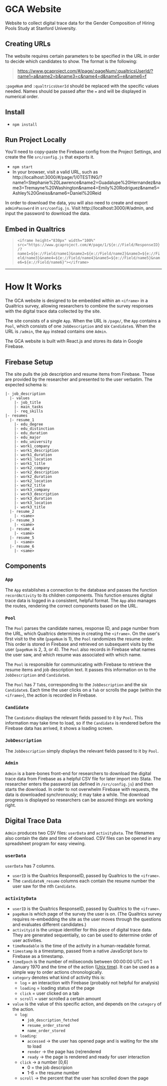 # GCA Website

Website to collect digital trace data for the Gender Composition of Hiring Pools Study at Stanford University.

## Creating URLs

The website requires certain parameters to be specified in the URL in order to decide which candidates to show. The format is the following:

> https://www.gcaproject.com/#/page/:pageNum/:qualtricsUserId/?name1=a&name2=b&name3=c&name4=d&name5=e&name6=f

`:pageNum` and `:qualtricsUserId` should be replaced with the specific values needed. Names should be passed after the `=` and will be displayed in numerical order.

## Install

- `npm install`

## Run Project Locally

You'll need to copy-paste the Firebase config from the Project Settings, and create the file `src/config.js` that exports it.

- `npm start`
- In your browser, visit a valid URL, such as http://localhost:3000/#/page/1/0TESTING/?name1=Stephanie%20Lawrence&name2=Guadalupe%20Hernandez&name3=Tremayne%20Washington&name4=Emily%20Rodriguez&name5=Ashley%20Gneiss&name6=Daniel%20Reid

In order to download the data, you will also need to create and export `adminPassword` in `src/config.js`. Visit http://localhost:3000/#/admin, and input the password to download the data.

## Embed in Qualtrics

> `<iframe height="830px" width="100%" src="https://www.gcaproject.com/#/page/1/${e://Field/ResponseID}/?name1=${e://Field/name1}&name2=${e://Field/name2}&name3=${e://Field/name3}&name4=${e://Field/name4}&name5=${e://Field/name5}&name6=${e://Field/name6}"></iframe>`

---

# How It Works

The GCA website is designed to be embedded within an `<iframe>` in a Qualtrics survey, allowing researchers to combine the survey responses with the digital trace data collected by the site.

The site consists of a single `App`. When the URL is `/page/`, the `App` contains a `Pool`, which consists of one `JobDescription` and six `Candidate`s. When the URL is `/admin`, the `App` instead contains one `Admin`.

The GCA website is built with React.js and stores its data in Google Firebase.

## Firebase Setup

The site pulls the job description and resume items from Firebase. These are provided by the researcher and presented to the user verbatim. The expected schema is:

```
|- job_description
  |- values
    |- job_title
    |- main_tasks
    |- req_skills
|- resumes
  |- resume_1
    |- edu_degree
    |- edu_distinction
    |- edu_duration
    |- edu_major
    |- edu_university
    |- work1_company
    |- work1_description
    |- work1_duration
    |- work1_location
    |- work1_title
    |- work2_company
    |- work2_description
    |- work2_duration
    |- work2_location
    |- work2_title
    |- work3_company
    |- work3_description
    |- work3_duration
    |- work3_location
    |- work3_title
  |- resume_2
    |- <same>
  |- resume_3
    |- <same>
  |- resume_4
    |- <same>
  |- resume_5
    |- <same>
  |- resume_6
    |- <same>
```

## Components

### `App`

The `App` establishes a connection to the database and passes the function `recordActivity` to its children components. This function ensures digital trace data is logged in a consistent, helpful format. The `App` also manages the routes, rendering the correct components based on the URL.

### `Pool`

The `Pool` parses the candidate names, response ID, and page number from the URL, which Qualtrics determines in creating the `<iframe>`. On the user's first visit to the site (`pageNum` is 1), the `Pool` randomizes the resume order. This order is stored in Firebase and retrieved on subsequent visits by the user (`pageNum` is 2, 3, or 4). The `Pool` also records in Firebase what names the user saw, and which resume was associated with which name.

The `Pool` is responsible for communicating with Firebase to retrieve the resume items and job description text. It passes this information on to the `JobDescription` and `Candidate`s.

The `Pool` has 7 `Tab`s, corresponding to the `JobDescription` and the six `Candidate`s. Each time the user clicks on a `Tab` or scrolls the page (within the `<iframe>`), the action is recorded in Firebase.

### `Candidate`

The `Candidate` displays the relevant fields passed to it by `Pool`. This information may take time to load, so if the `Candidate` is rendered before the Firebase data has arrived, it shows a loading screen.

### `JobDescription`

The `JobDescription` simply displays the relevant fields passed to it by `Pool`.

### `Admin`

`Admin` is a bare-bones front-end for researchers to download the digital trace data from Firebase as a helpful CSV file for later import into Stata. The researcher enters the password (as defined in `/src/config.js`) and then starts the download. In order to not overwhelm Firebase with requests, the data is downloaded synchronously; it may take a while. The download progress is displayed so researchers can be assured things are working right.

## Digital Trace Data

`Admin` produces two CSV files: `userData` and `activityData`. The filenames also contain the date and time of download. CSV files can be opened in any spreadsheet program for easy viewing.

### `userData`

`userData` has 7 columns.

- `userID` is the Qualtrics ResponseID, passed by Qualtrics to the `<iframe>`.
- The `candidateN_resume` columns each contain the resume number the user saw for the nth `Candidate`.

### `activityData`

- `userID` is the Qualtrics ResponseID, passed by Qualtrics to the `<iframe>`.
- `pageNum` is which page of the survey the user is on. (The Qualtrics survey requires re-embedding the site as the user moves through the questions and evaluates different candidates.)
- `activityid` is the unique identifier for this piece of digital trace data. They are generated sequentially, so can be used to determine order of user activities.
- `timeReadable` is the time of the activity in a human-readable format.
- `timestamp` is a timestamp, passed from a native JavaScript `Date` to Firebase as a timestamp.
- `timeEpoch` is the number of miliseconds between 00:00:00 UTC on 1 January 1970 and the time of the action ([Unix time](https://en.wikipedia.org/wiki/Unix_time)). It can be used as a simple way to order actions chronologically.
- `category` denotes what kind of activity this is:
  - `log` = an interaction with Firebase (probably not helpful for analysis)
  - `loading` = loading status of the page
  - `click` = user clicked on a tab
  - `scroll` = user scrolled a certain amount
- `value` is the value of this specific action, and depends on the `category` of the action.
  - `log`:
    - `job_description_fetched`
    - `resume_order_stored`
    - `name_order_stored`
  - `loading`:
    - `accessed` → the user has opened page and is waiting for the site to load
    - `render` → the page has (re)rendered
    - `ready` → the page is rendered and ready for user interaction
  - `click` → a number [0,6]
    - 0 = the job descripion
    - 1-6 = the resume number
  - `scroll` → the percent that the user has scrolled down the page
